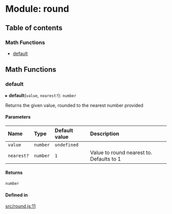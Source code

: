 # Module: round

## Table of contents

### Math Functions

- [default](round.md#default)

## Math Functions

### default

▸ **default**(`value`, `nearest?`): `number`

Returns the given value, rounded to the nearest number provided

#### Parameters

| Name | Type | Default value | Description |
| :------ | :------ | :------ | :------ |
| `value` | `number` | `undefined` |  |
| `nearest?` | `number` | `1` | Value to round nearest to. Defaults to 1 |

#### Returns

`number`

#### Defined in

[src/round.js:11](https://github.com/Twipped/js-utils/blob/f2eceb5/src/round.js#L11)
